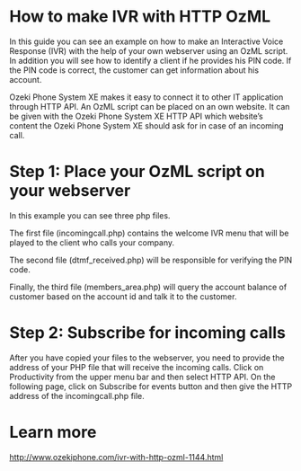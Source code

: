 How to make IVR with HTTP OzML
==============

In this guide you can see an example on how to make an Interactive Voice Response (IVR) with the help of your own webserver using an OzML script. In addition you will see how to identify a client if he provides his PIN code. If the PIN code is correct, the customer can get information about his account.

Ozeki Phone System XE makes it easy to connect it to other IT application through HTTP API. An OzML script can be placed on an own website. It can be given with the Ozeki Phone System XE HTTP API which website’s content the Ozeki Phone System XE should ask for in case of an incoming call.

Step 1: Place your OzML script on your webserver
==============

In this example you can see three php files.

The first file (incomingcall.php) contains the welcome IVR menu that will be played to the client who calls your company.

The second file (dtmf_received.php) will be responsible for verifying the PIN code.

Finally, the third file (members_area.php) will query the account balance of customer based on the account id and talk it to the customer.

Step 2: Subscribe for incoming calls
==============

After you have copied your files to the webserver, you need to provide the address of your PHP file that will receive the incoming calls. Click on Productivity from the upper menu bar and then select HTTP API. On the following page, click on Subscribe for events button and then give the HTTP address of the incomingcall.php file.

Learn more
==============
http://www.ozekiphone.com/ivr-with-http-ozml-1144.html
